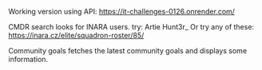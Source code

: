 Working version using API: https://it-challenges-0126.onrender.com/

CMDR search looks for INARA users.
try:
Artie
Hunt3r_
Or try any of these: https://inara.cz/elite/squadron-roster/85/


Community goals fetches the latest community goals and displays some information.
